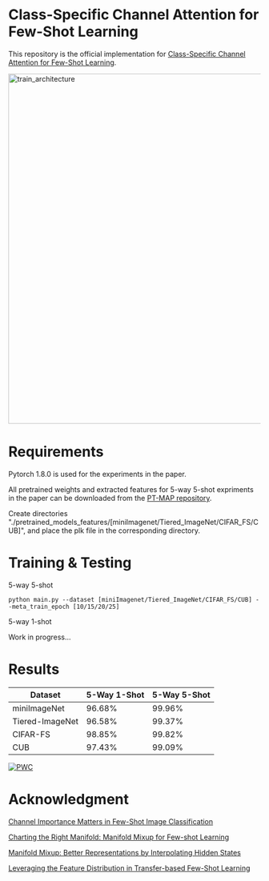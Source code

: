 # Class-Specific Channel Attention for Few-Shot Learning
This repository is the official implementation for [Class-Specific Channel Attention for Few-Shot Learning](https://arxiv.org/abs/2209.01332).


<img width="700" alt="train_architecture" src="https://user-images.githubusercontent.com/78190023/187135637-4754a7d9-746d-468d-b1e5-faeb17437811.png">



# Requirements
Pytorch 1.8.0 is used for the experiments in the paper.

All pretrained weights and extracted features for 5-way 5-shot expriments in the paper can be downloaded from the [PT-MAP repository](https://github.com/yhu01/PT-MAP#requirements).

Create directories "./pretrained_models_features/[miniImagenet/Tiered_ImageNet/CIFAR_FS/CUB]", and place the plk file in the corresponding directory.

# Training & Testing

5-way 5-shot
```
python main.py --dataset [miniImagenet/Tiered_ImageNet/CIFAR_FS/CUB] --meta_train_epoch [10/15/20/25]
```

5-way 1-shot

Work in progress...
# Results

| Dataset  | 5-Way 1-Shot | 5-Way 5-Shot |
| ------------- | ------------- | ------------- |
| miniImageNet  | 96.68% | 99.96%  |
| Tiered-ImageNet  | 96.58%  | 99.37%  |
| CIFAR-FS  | 98.85%  | 99.82%  |
| CUB  | 97.43%  | 99.09%  |

[![PWC](https://img.shields.io/endpoint.svg?url=https://paperswithcode.com/badge/class-specific-channel-attention-for-few-shot/few-shot-image-classification-on-cifar-fs-5)](https://paperswithcode.com/sota/few-shot-image-classification-on-cifar-fs-5?p=class-specific-channel-attention-for-few-shot)


# Acknowledgment
[Channel Importance Matters in Few-Shot Image Classification](https://arxiv.org/pdf/2206.08126.pdf)

[Charting the Right Manifold: Manifold Mixup for Few-shot Learning](https://arxiv.org/pdf/1907.12087v3.pdf)

[Manifold Mixup: Better Representations by Interpolating Hidden States](https://arxiv.org/pdf/1806.05236.pdf)

[Leveraging the Feature Distribution in Transfer-based Few-Shot Learning](https://arxiv.org/pdf/2006.03806.pdf)
